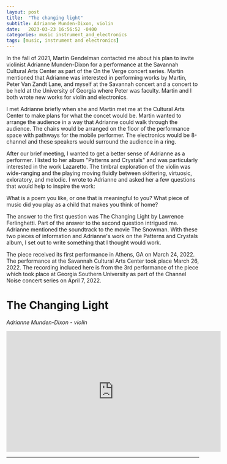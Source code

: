 ```yaml
---
layout: post
title:  "The changing light"
subtitle: Adrianne Munden-Dixon, violin
date:   2023-03-23 16:56:52 -0400
categories: music instrument_and_electronics
tags: [music, instrument and electronics]
---
```


In the fall of 2021, Martin Gendelman contacted me about his plan to invite  violinist Adrianne Munden-Dixon for a performance at the Savannah Cultural Arts Center as part of the On the Verge concert series. Martin mentioned that Adrianne was interested in performing works by Martin, Peter Van Zandt Lane, and myself at the Savannah concert and a concert to be held at the University of Georgia where Peter was faculty. Martin and I both wrote new works for violin and electronics. 

I met Adrianne briefly when she and Martin met me at the Cultural Arts Center to make plans for what the concet would be. Martin wanted to arrange the audience in a way that Adrianne could walk through the audience. The chairs would be arranged on the floor of the performance space with pathways for the mobile performer. The electronics would be 8-channel and these speakers would surround the audience in a ring. 

After our brief meeting, I wanted to get a better sense of Adrianne as a performer. I listed to her album "Patterns and Crystals" and was particularly interested in the work Lazaretto. The timbral exploration of the violin was wide-ranging and the playing moving fluidly between skittering, virtuosic, exloratory, and melodic. I wrote to Adrianne and asked her a few questions that would help to inspire the work:

What is a poem you like, or one that is meaningful to you?
What piece of music did you play as a child that makes you think of home?

The answer to the first question was The Changing Light by Lawrence Ferlinghetti. Part of the answer to the second question intrigued me. Adrianne mentioned the soundtrack to the movie The Snowman. With these two pieces of information and Adrianne's work on the Patterns and Crystals album, I set out to write something that I thought would work. 

The piece received its first performance in Athens, GA on March 24, 2022. The performance at the Savannah Cultural Arts Center took place March 26, 2022. The recording incluced here is from the 3rd performance of the piece which took place at Georgia Southern University as part of the Channel Noise concert series on April 7, 2022.

# The Changing Light
*Adrianne Munden-Dixon - violin* <br>

<iframe width="560" height="315" src="https://www.youtube.com/embed/epSeWPCfVHM" title="YouTube video player" frameborder="0" allow="accelerometer; autoplay; clipboard-write; encrypted-media; gyroscope; picture-in-picture; web-share" allowfullscreen></iframe>
<br> 

---
<br>